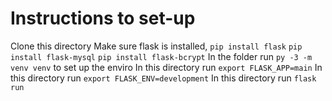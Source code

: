 # Instructions to set-up
Clone this directory
Make sure flask is installed, `pip install flask`
`pip install flask-mysql`
`pip install flask-bcrypt`
In the folder run `py -3 -m venv venv` to set up the enviro
In this directory run `export FLASK_APP=main`
In this directory run `export FLASK_ENV=development`
In this directory run `flask run`